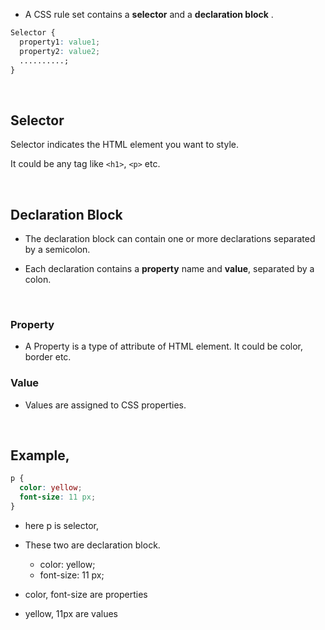 - A CSS rule set contains a **selector** and a **declaration block** .

```css
Selector {
  property1: value1;
  property2: value2;
  ..........;
}
```

&nbsp;

## Selector

Selector indicates the HTML element you want to style.

It could be any tag like `<h1>`, `<p>` etc.

&nbsp;

## Declaration Block

- The declaration block can contain one or more declarations separated by a semicolon.

- Each declaration contains a **property** name and **value**, separated by a colon.

&nbsp;

### Property

- A Property is a type of attribute of HTML element. It could be color, border etc.

### Value

- Values are assigned to CSS properties.

&nbsp;

## Example,

```css
p {
  color: yellow;
  font-size: 11 px;
}
```

- here p is selector,

- These two are declaration block.
  - color: yellow;
  - font-size: 11 px;
- color, font-size are properties
- yellow, 11px are values
